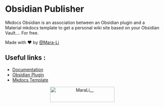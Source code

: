 # Obsidian Publisher

Mkdocs Obsidian is an association between an Obsidian plugin and a Material mkdocs template to get a personal wiki site based on your Obsidian Vault.... For free.

Made with :heart: by [@Mara-Li](https://github.com/Mara-Li)

## Useful links : 
- [Documentation](https://obsidianpublisher.github.io/obsidian-mkdocs-publisher-docs/)
- [Obsidian Plugin](https://github.com/ObsidianPublisher/obsidian-github-publisher)
- [Mkdocs Template](https://github.com/ObsidianPublisher/obsidian-mkdocs-publisher-template)

<p align="center"><a href="https://ko-fi.com/MaraLi__"> <img align="center" src="https://cdn.ko-fi.com/cdn/kofi3.png?v=3" height="50" width="210" alt="MaraLi__" /></a></p>
